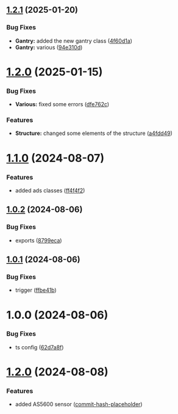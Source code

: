 ## [1.2.1](https://github.com/Neoxi-io/hardware-ts/compare/v1.2.0...v1.2.1) (2025-01-20)


### Bug Fixes

* **Gantry:** added the new gantry class ([4f60d1a](https://github.com/Neoxi-io/hardware-ts/commit/4f60d1aba4e6cf552b0d58c878b846d982a248e9))
* **Gantry:** various ([94e310d](https://github.com/Neoxi-io/hardware-ts/commit/94e310d9b1b3a3e97ff51ce53defd1c5ac5b3c7f))

# [1.2.0](https://github.com/Neoxi-io/hardware-ts/compare/v1.1.0...v1.2.0) (2025-01-15)


### Bug Fixes

* **Various:** fixed some errors ([dfe762c](https://github.com/Neoxi-io/hardware-ts/commit/dfe762c627cd90645ae58e9d42499fc917891d97))


### Features

* **Structure:** changed some elements of the structure ([a4fdd49](https://github.com/Neoxi-io/hardware-ts/commit/a4fdd4933afcb624810c6dedfb9fc9c9855fe2f5))

# [1.1.0](https://github.com/Neoxi-io/hardware-ts/compare/v1.0.2...v1.1.0) (2024-08-07)


### Features

* added ads classes ([ff4f4f2](https://github.com/Neoxi-io/hardware-ts/commit/ff4f4f26864c2d193a778a15a30e682d1974f71e))

## [1.0.2](https://github.com/Neoxi-io/hardware-ts/compare/v1.0.1...v1.0.2) (2024-08-06)


### Bug Fixes

* exports ([8799eca](https://github.com/Neoxi-io/hardware-ts/commit/8799eca066f4b18f3ac1f34659c02490d3b1cc89))

## [1.0.1](https://github.com/Neoxi-io/hardware-ts/compare/v1.0.0...v1.0.1) (2024-08-06)


### Bug Fixes

* trigger ([ffbe41b](https://github.com/Neoxi-io/hardware-ts/commit/ffbe41bdaac8ef5d4d176c750379c54772aa7f29))

# 1.0.0 (2024-08-06)


### Bug Fixes

* ts config ([62d7a8f](https://github.com/Neoxi-io/hardware-ts/commit/62d7a8fcc50f8015ffb2e226bda7bd42f3184695))

# [1.2.0](https://github.com/Neoxi-io/hardware-ts/compare/v1.1.0...v1.2.0) (2024-08-08)


### Features

* added AS5600 sensor ([commit-hash-placeholder](https://github.com/Neoxi-io/hardware-ts/commit/commit-hash-placeholder))

